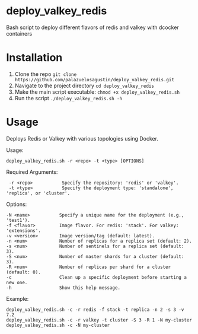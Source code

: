 # deploy_valkey_redis
Bash script to deploy different flavors of redis and valkey with dcocker containers

# Installation

1. Clone the repo `git clone https://github.com/palazuelosagustin/deploy_valkey_redis.git`
2. Navigate to the project directory `cd deploy_valkey_redis`
3. Make the main script executable: `chmod +x deploy_valkey_redis.sh`
4. Run the script `./deploy_valkey_redis.sh -h`

# Usage

Deploys Redis or Valkey with various topologies using Docker.

Usage:

    deploy_valkey_redis.sh -r <repo> -t <type> [OPTIONS]

Required Arguments:
   
     -r <repo>           Specify the repository: 'redis' or 'valkey'.
     -t <type>           Specify the deployment type: 'standalone', 'replica', or 'cluster'.

Options:

    -N <name>           Specify a unique name for the deployment (e.g., 'test1').
    -f <flavor>         Image flavor. For redis: 'stack'. For valkey: 'extensions'.
    -v <version>        Image version/tag (default: latest).
    -n <num>            Number of replicas for a replica set (default: 2).
    -s <num>            Number of sentinels for a replica set (default: 3).
    -S <num>            Number of master shards for a cluster (default: 3).
    -R <num>            Number of replicas per shard for a cluster (default: 0).
    -c                  Clean up a specific deployment before starting a new one.
    -h                  Show this help message.

Example:

    deploy_valkey_redis.sh -c -r redis -f stack -t replica -n 2 -s 3 -v 7.2
    deploy_valkey_redis.sh -c -r valkey -t cluster -S 3 -R 1 -N my-cluster
    deploy_valkey_redis.sh -c -N my-cluster
